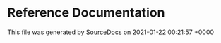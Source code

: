 # Reference Documentation

This file was generated by [SourceDocs](https://github.com/eneko/SourceDocs) on 2021-01-22 00:21:57 +0000